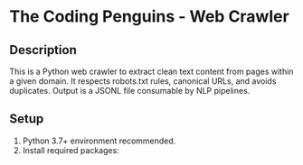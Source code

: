 # The Coding Penguins - Web Crawler

## Description
This is a Python web crawler to extract clean text content from pages within a given domain. It respects robots.txt rules, canonical URLs, and avoids duplicates. Output is a JSONL file consumable by NLP pipelines.

## Setup
1. Python 3.7+ environment recommended.
2. Install required packages:
